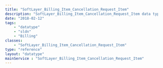 ```yaml
---
title: "SoftLayer_Billing_Item_Cancellation_Request_Item"
description: "SoftLayer_Billing_Item_Cancellation_Request_Item data type contains a billing item for cancellation. This data type is used to harness billing items to the associated service. "
date: "2018-02-12"
tags:
    - "datatype"
    - "sldn"
    - "Billing"
classes:
    - "SoftLayer_Billing_Item_Cancellation_Request_Item"
type: "reference"
layout: "datatype"
mainService : "SoftLayer_Billing_Item_Cancellation_Request_Item"
---
```

